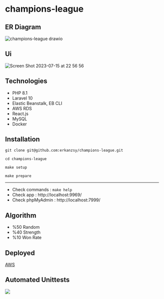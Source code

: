 # champions-league


## ER Diagram
![champions-league drawio](https://github.com/erkanzsy/champions-league/assets/22520257/c3f7d500-1660-4ef7-8e97-887892775ee5)

## Ui 
![Screen Shot 2023-07-15 at 22 56 56](https://github.com/erkanzsy/champions-league/assets/22520257/ced04b45-e8d0-45ad-abd5-96703ca37838)

## Technologies
* PHP 8.1
* Laravel 10
* Elastic Beanstalk, EB CLI
* AWS RDS 
* React.js
* MySQL
* Docker

## Installation
`git clone git@github.com:erkanzsy/champions-league.git`

`cd champions-league`

`make setup`

`make prepare`

----
- Check commands :  `make help`
- Check app : http://localhost:9969/
- Check phpMyAdmin : http://localhost:7999/


## Algorithm
* %50 Random
* %40 Strength 
* %10 Won Rate

## Deployed
[AWS](http://champions-league-env.eba-axa6hnsk.us-east-1.elasticbeanstalk.com/)

## Automated Unittests
<a href="https://github.com/erkanzsy/champions-league/actions">
<img src="https://img.shields.io/github/actions/workflow/status/erkanzsy/champions-league/laravel-tests.yml?branch=main&label=%F0%9F%A7%AA%20&style=flat&color=75C46B">
  </a>
